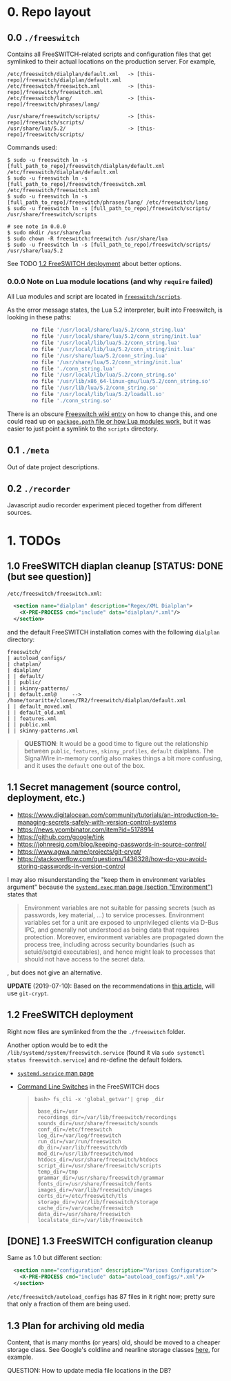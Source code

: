 # 0. Repo layout

## 0.0 `./freeswitch`

Contains all FreeSWITCH-related scripts and configuration files that get symlinked to their actual locations on the production server. For example,

```text
/etc/freeswitch/dialplan/default.xml   -> [this-repo]/freeswitch/dialplan/default.xml
/etc/freeswitch/freeswitch.xml         -> [this-repo]/freeswitch/freeswitch.xml
/etc/freeswitch/lang/                  -> [this-repo]/freeswitch/phrases/lang/

/usr/share/freeswitch/scripts/         -> [this-repo]/freeswitch/scripts/
/usr/share/lua/5.2/                    -> [this-repo]/freeswitch/scripts/

```

Commands used:

```text
$ sudo -u freeswitch ln -s [full_path_to_repo]/freeswitch/dialplan/default.xml /etc/freeswitch/dialplan/default.xml
$ sudo -u freeswitch ln -s [full_path_to_repo]/freeswitch/freeswitch.xml /etc/freeswitch/freeswitch.xml
$ sudo -u freeswitch ln -s [full_path_to_repo]/freeswitch/phrases/lang/ /etc/freeswitch/lang
$ sudo -u freeswitch ln -s [full_path_to_repo]/freeswitch/scripts/ /usr/share/freeswitch/scripts

# see note in 0.0.0
$ sudo mkdir /usr/share/lua
$ sudo chown -R freeswitch:freeswitch /usr/share/lua
$ sudo -u freeswitch ln -s [full_path_to_repo]/freeswitch/scripts/ /usr/share/lua/5.2
```

See TODO [1.2 FreeSWITCH deployment](#user-content-12-freeswitch-deployment) about better options.

### 0.0.0 Note on Lua module locations (and why `require` failed)

All Lua modules and script are located in [`freeswitch/scripts`](./freeswitch/scripts).

As the error message states, the Lua 5.2 interpreter, built into Freeswitch, is looking in these paths:

```lua
        no file '/usr/local/share/lua/5.2/conn_string.lua'
        no file '/usr/local/share/lua/5.2/conn_string/init.lua'
        no file '/usr/local/lib/lua/5.2/conn_string.lua'
        no file '/usr/local/lib/lua/5.2/conn_string/init.lua'
        no file '/usr/share/lua/5.2/conn_string.lua'
        no file '/usr/share/lua/5.2/conn_string/init.lua'
        no file './conn_string.lua'
        no file '/usr/local/lib/lua/5.2/conn_string.so'
        no file '/usr/lib/x86_64-linux-gnu/lua/5.2/conn_string.so'
        no file '/usr/lib/lua/5.2/conn_string.so'
        no file '/usr/local/lib/lua/5.2/loadall.so'
        no file './conn_string.so'
```

There is an obscure [Freeswitch wiki entry](ttps://freeswitch.org/confluence/display/FREESWITCH/Third+Party+Libraries#ThirdPartyLibraries-WheretoputthirdpartyLuascripts/modules) on how to change this, and one could read up on [`package.path` file or how Lua modules work](https://www.lua.org/manual/5.3/manual.html#6.3), but it was easier to just point a symlink to the `scripts` directory.

## 0.1 `./meta`

Out of date project descriptions.

## 0.2 `./recorder`

Javascript audio recorder experiment pieced together from different sources.

# 1. TODOs

## 1.0 FreeSWITCH diaplan cleanup [STATUS: DONE (but see question)]

`/etc/freeswitch/freeswitch.xml`:

```xml
  <section name="dialplan" description="Regex/XML Dialplan">
    <X-PRE-PROCESS cmd="include" data="dialplan/*.xml"/>
  </section>
```

and the default FreeSWITCH installation comes with the following `dialplan` directory:

```text
freeswitch/
| autoload_configs/
| chatplan/
| dialplan/
| | default/
| | public/
| | skinny-patterns/
| | default.xml@	 --> /home/toraritte/clones/TR2/freeswitch/dialplan/default.xml
| | default_moved.xml
| | default_old.xml
| | features.xml
| | public.xml
| | skinny-patterns.xml
```

> **QUESTION**:
> It   would   be   a   good  time   to   figure   out
> the   relationship  between   `public`,  `features`,
> `skinny_profiles`,    `default`    dialplans.    The
> SignalWire in-memory config also  makes things a bit
> more confusing, and it uses the `default` one out of
> the box.

## 1.1 Secret management (source control, deployment, etc.)

+ https://www.digitalocean.com/community/tutorials/an-introduction-to-managing-secrets-safely-with-version-control-systems
+ https://news.ycombinator.com/item?id=5178914
+ https://github.com/google/tink
+ https://johnresig.com/blog/keeping-passwords-in-source-control/
+ https://www.agwa.name/projects/git-crypt/
+ https://stackoverflow.com/questions/1436328/how-do-you-avoid-storing-passwords-in-version-control

I may also misunderstanding the "keep them in environment variables argument" because the [`systemd.exec` man page (section "Environment")](https://www.freedesktop.org/software/systemd/man/systemd.exec.html#Environment) states that

> Environment variables  are not suitable  for passing
> secrets (such  as passwords,  key material,  ...) to
> service processes.  Environment variables set  for a
> unit are  exposed to unprivileged clients  via D-Bus
> IPC, and generally not understood as being data that
> requires protection. Moreover, environment variables
> are  propagated  down  the process  tree,  including
> across  security boundaries  (such as  setuid/setgid
> executables), and hence might leak to processes that
> should not have access to the secret data.

, but does not give an alternative.

**UPDATE** (2019-07-10):
Based on the recommendations in [this article](https://embeddedartistry.com/blog/2018/3/15/safely-storing-secrets-in-git), will use `git-crypt`.

## 1.2 FreeSWITCH deployment

Right now files are symlinked from the the `./freeswitch` folder.

Another option would be to edit the `/lib/systemd/system/freeswitch.service` (found it via `sudo systemctl status freeswitch.service`) and re-define the default folders.

 + [`systemd.service` man page](https://www.freedesktop.org/software/systemd/man/systemd.service.html)
 + [Command Line Switches](https://freeswitch.org/confluence/display/FREESWITCH/Command+Line+Switches) in the FreeSWITCH docs

   > ```text
   > bash> fs_cli -x 'global_getvar'| grep _dir
   >
   >  base_dir=/usr
   >  recordings_dir=/var/lib/freeswitch/recordings
   >  sounds_dir=/usr/share/freeswitch/sounds
   >  conf_dir=/etc/freeswitch
   >  log_dir=/var/log/freeswitch
   >  run_dir=/var/run/freeswitch
   >  db_dir=/var/lib/freeswitch/db
   >  mod_dir=/usr/lib/freeswitch/mod
   >  htdocs_dir=/usr/share/freeswitch/htdocs
   >  script_dir=/usr/share/freeswitch/scripts
   >  temp_dir=/tmp
   >  grammar_dir=/usr/share/freeswitch/grammar
   >  fonts_dir=/usr/share/freeswitch/fonts
   >  images_dir=/var/lib/freeswitch/images
   >  certs_dir=/etc/freeswitch/tls
   >  storage_dir=/var/lib/freeswitch/storage
   >  cache_dir=/var/cache/freeswitch
   >  data_dir=/usr/share/freeswitch
   >  localstate_dir=/var/lib/freeswitch
   > ```

## [DONE] 1.3 FreeSWITCH configuration cleanup

Same as 1.0 but different section:

```xml
  <section name="configuration" description="Various Configuration">
    <X-PRE-PROCESS cmd="include" data="autoload_configs/*.xml"/>
  </section>
```

`/etc/freeswitch/autoload_configs` has 87 files in it right now; pretty sure that only a fraction of them are being used.

## 1.3 Plan for archiving old media

Content, that is many months (or years) old, should be moved to a cheaper storage class. See Google's coldline and nearline storage classes [here](https://cloud.google.com/storage/docs/storage-classes#comparison_of_storage_classes), for example.

QUESTION: How to update media file locations in the DB?
